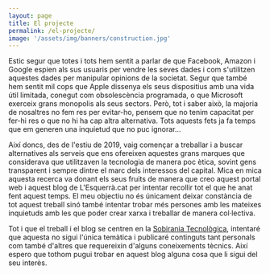 ```yaml
---
layout: page
title: El projecte
permalink: /el-projecte/
image: '/assets/img/banners/construction.jpg'
---
```


Estic segur que totes i tots hem sentit a parlar de que Facebook, Amazon i Google espien als sus usuaris per vendre les seves dades i com s'utilitzen aquestes dades per manipular opinions de la societat. Segur que també hem sentit mil cops que Apple dissenya els seus dispositius amb una vida útil limitada, conegut com obsolescència programada, o que Microsoft exerceix grans monopolis als seus sectors. Però, tot i saber això, la majoria de nosaltres no fem res per evitar-ho, pensem que no tenim capacitat per fer-hi res o que no hi ha cap altra alternativa. Tots aquests fets ja fa temps que em generen una inquietud que no puc ignorar...

Així doncs, des de l'estiu de 2019, vaig començar a treballar i a buscar alternatives als serveis que ens ofereixen aquestes grans marques que considerava que utilitzaven la tecnologia de manera poc ètica, sovint gens transparent i sempre dintre el marc dels interessos del capital. Mica en mica aquesta recerca va donant els seus fruits de manera que creo aquest portal web i aquest blog de L'Esquerrà.cat per intentar recollir tot el que he anat fent aquest temps. El meu objectiu no és únicament deixar constància de tot aquest treball sinó també intentar trobar més persones amb les mateixes inquietuds amb les que poder crear xarxa i treballar de manera col·lectiva.

Tot i que el treball i el blog se centren en la [Sobirania Tecnològica](https://ca.wikipedia.org/wiki/Sobirania_tecnològica), intentaré que aquesta no sigui l'única temàtica i publicaré continguts tant personals com també d'altres que requereixin d'alguns coneixements tècnics. Així espero que tothom pugui trobar en aquest blog alguna cosa que li sigui del seu interès.
